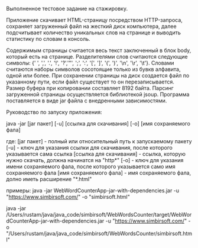 Выполненное тестовое задание на стажировку.

Приложение скачивает HTML-страницу посредством HTTP-запроса, сохраняет загруженный файл на жесткий диск компьютера,
далее подсчитывает количество уникальных слов на странице и выводить статистику по словам в консоль.

Содержимым страницы считается весь текст заключенный в блок body, который есть на странице.
Разделителями слов считаются следующие символы: {' ', ',', '.', '!', '?','"', ';', ':', '[', ']', '(', ')', '\n', '\r', '\t'}.
Словами считаются наборы символов сосотоящие только из бувкв алфавита, одной или более.
При сохранении страницы на диск создается файл по указанному пути, если файл существует то он перезаписывается.
Размер буфера при копировании составляет 8192 байта.
Парсинг загруженной страницы осуществляется библиотекой jsoup.
Программа поставляется в виде jar файла с внедренными зависимостями.

Руководство по запуску приложения:

java -jar [jar пакет] [-u] [ссылка для скачивания] [-o] [имя сохраняемого фала]

где:
    [jar пакет] - полный или относительный путь к запускаемому пакету
    [-u] - ключ для указания ссылки для скачивания, после которого указывается сама ссылка
    [ссылка для скачивания] - ссылка, которую нужно скачать, должна начинатся на "http*"
    [-o] - ключ для указания имени сохраняемого фала, после которого указывается само имя сохраняемого фала
    [имя сохраняемого фала] - имя сохраняемого фала, долно иметь расширение "*.html"

примеры:
java -jar WebWordCounterApp-jar-with-dependencies.jar -u "https://www.simbirsoft.com/" -o "simbirsoft.html"

java -jar /Users/rustam/java/java_code/simbirsoft/WebWordsCounter/target/WebWordCounterApp-jar-with-dependencies.jar -u "https://www.simbirsoft.com/" -o "/Users/rustam/java/java_code/simbirsoft/WebWordsCounter/simbirsoft.html"